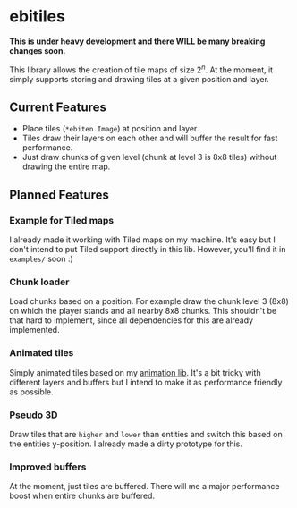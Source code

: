 # ebitiles

**This is under heavy development and there WILL be many breaking changes soon.**

This library allows the creation of tile maps of size $`2^n`$.
At the moment, it simply supports storing and drawing tiles at a given position and layer.

## Current Features

* Place tiles (`*ebiten.Image`) at position and layer.
* Tiles draw their layers on each other and will buffer the result for fast performance.
* Just draw chunks of given level (chunk at level 3 is 8x8 tiles) without drawing the entire map.


## Planned Features

### Example for Tiled maps

I already made it working with Tiled maps on my machine. 
It's easy but I don't intend to put Tiled support directly in this lib.
However, you'll find it in `examples/` soon :)

### Chunk loader

Load chunks based on a position. 
For example draw the chunk level 3 (8x8) on which the player stands and all nearby 8x8 chunks.
This shouldn't be that hard to implement, since all dependencies for this are already implemented.

### Animated tiles

Simply animated tiles based on my [animation lib](https://github.com/JAIABRIEL/gonimator).
It's a bit tricky with different layers and buffers but I intend to make it as performance friendly as possible.

### Pseudo 3D

Draw tiles that are `higher` and `lower` than entities and switch this based on the entities y-position.
I already made a dirty prototype for this.

### Improved buffers

At the moment, just tiles are buffered. There will me a major performance boost when entire
chunks are buffered.

